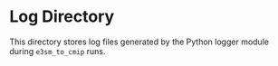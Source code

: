 # Log Directory

This directory stores log files generated by the Python logger module during `e3sm_to_cmip`
runs.
